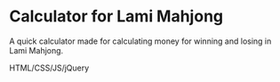 # Calculator for Lami Mahjong

A quick calculator made for calculating money for winning and losing in Lami Mahjong. 

HTML/CSS/JS/jQuery
